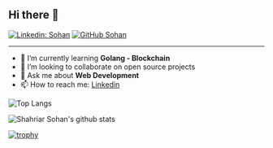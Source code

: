 
## Hi there 👋


[![Linkedin: Sohan](https://img.shields.io/badge/-Sohan-blue?style=flat-square&logo=Linkedin&logoColor=white&link=https://www.linkedin.com/in/sohan-dev/)](https://www.linkedin.com/in/sohan-dev/)
[![GitHub Sohan](https://img.shields.io/github/followers/shahriarsohan?label=follow&style=social)](https://github.com/shahriarsohan)

---

- 🌱 I’m currently learning **Golang - Blockchain**
- 👯 I’m looking to collaborate on open source projects
- 💬 Ask me about **Web Development**
- 📫 How to reach me:
[Linkedin](https://www.linkedin.com/in/sohan-dev/)

![Top Langs](https://github-readme-stats.vercel.app/api/top-langs/?username=shahriarsohan&layout=compact&theme=dark&hide_border=true)

![Shahriar Sohan's github stats](https://github-readme-stats.vercel.app/api?username=shahriarsohan&show_icons=true&hide_border=true&theme=dark)

[![trophy](https://github-profile-trophy.vercel.app/?username=shahriarsohan)](https://github.com/shahriarsohan/github-profile-trophy)
